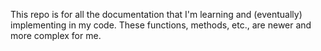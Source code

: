 This repo is for all the documentation that I'm learning and (eventually) implementing in my code. These functions, methods, etc., are newer and more complex for me.
